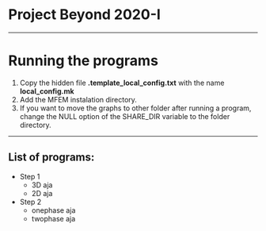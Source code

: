 # Project Beyond 2020-I
---
# Running the programs

1. Copy the hidden file **.template\_local\_config.txt** with the name **local\_config.mk**
2. Add the MFEM instalation directory.
3. If you want to move the graphs to other folder after running a program, change the NULL option of the SHARE\_DIR variable to the folder directory.

---
## List of programs:

- Step 1
  - 3D
    aja
  - 2D
    aja
- Step 2
  - onephase
    aja
  - twophase
    aja
